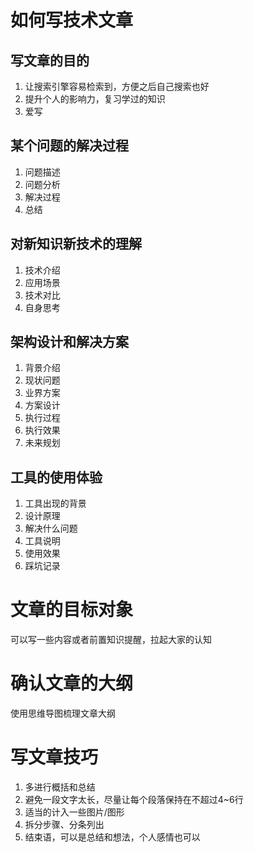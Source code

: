 # 如何写技术文章
## 写文章的目的

1. 让搜索引擎容易检索到，方便之后自己搜索也好
2. 提升个人的影响力，复习学过的知识
3. 爱写

## 某个问题的解决过程

1. 问题描述
2. 问题分析
3. 解决过程
4. 总结

## 对新知识新技术的理解

1. 技术介绍
2. 应用场景
3. 技术对比
4. 自身思考

## 架构设计和解决方案

1. 背景介绍
2. 现状问题
3. 业界方案
4. 方案设计
5. 执行过程
6. 执行效果
7. 未来规划

## 工具的使用体验

1. 工具出现的背景
2. 设计原理
3. 解决什么问题
4. 工具说明
5. 使用效果
6. 踩坑记录

# 文章的目标对象

可以写一些内容或者前置知识提醒，拉起大家的认知

# 确认文章的大纲

使用思维导图梳理文章大纲

# 写文章技巧

1. 多进行概括和总结
2. 避免一段文字太长，尽量让每个段落保持在不超过4~6行
3. 适当的计入一些图片/图形
4. 拆分步骤、分条列出
5. 结束语，可以是总结和想法，个人感情也可以
